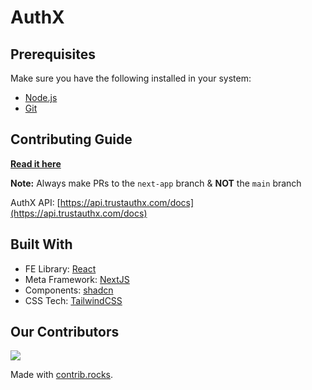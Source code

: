 <h1 style="display: flex; align-items: center; gap: 1rem">AuthX </h1>

## Prerequisites

Make sure you have the following installed in your system:

- [Node.js](https://nodejs.dev/en/)
- [Git](https://git-scm.com/)

## Contributing Guide
**[Read it here](contributions.md)**

**Note:** Always make PRs to the `next-app` branch & **NOT** the `main` branch

AuthX API: [https://api.trustauthx.com/docs](https://api.trustauthx.com/docs)

## Built With

- FE Library: [React](https://react.dev/)
- Meta Framework: [NextJS](https://nextjs.org/)
- Components: [shadcn](https://ui.shadcn.com/)
- CSS Tech: [TailwindCSS](https://tailwindcss.com/)

## Our Contributors

<a href="https://github.com/One-Click-Auth/auth_frontend/graphs/contributors">
  <img src="https://contrib.rocks/image?repo=One-Click-Auth/auth_frontend" />
</a>

Made with [contrib.rocks](https://contrib.rocks).
